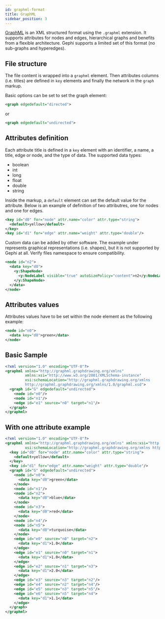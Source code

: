 ```yaml
---
id: graphml-format
title: GraphML
sidebar_position: 3
---
```


[GraphML](http://graphml.graphdrawing.org/) is an XML structured format using the `.graphml` extension. It supports attributes for nodes and edges, hierarchical graphs and benefits from a flexible architecture. Gephi supports a limited set of this format (no sub-graphs and hyperedges).

## File structure

The file content is wrapped into a `graphml` element. Then attributes columns (i.e. titles) are defined in `key` elements and finally the network in the `graph` markup.

Basic options can be set to set the graph element:
```xml
<graph edgedefault="directed">
```
or
```xml
<graph edgedefault="undirected">
```

## Attributes definition

Each attribute title is defined in a `key` element with an identifier, a name, a title, edge or node, and the type of data. The supported data types:

- boolean
- int
- long
- float
- double
- string

Inside the markup, a `default` element can set the default value for the attribute. Below is an example of definition of two attributres, one for nodes and one for edges.

```xml
<key id="d0" for="node" attr.name="color" attr.type="string">
  <default>yellow</default>
</key>
<key id="d1" for="edge" attr.name="weight" attr.type="double"/>
```

Custom data can be added by other software. The example under represents graphical representations (i.e. shapes), but it is not supported by Gephi at all. Verify files namespace to ensure compatibility.

```xml
<node id="n2">
  <data key="d0">
    <y:ShapeNode>
      <y:NodeLabel visible="true" autoSizePolicy="content">n2</y:NodeLabel>
    </y:ShapeNode>
  </data>
</node>
```

## Attributes values

Attributes values have to be set within the node element as the following example:

```xml
<node id="n0">
  <data key="d0">green</data>
</node>
```

## Basic Sample

```xml
<?xml version="1.0" encoding="UTF-8"?>
<graphml xmlns="http://graphml.graphdrawing.org/xmlns"
         xmlns:xsi="http://www.w3.org/2001/XMLSchema-instance"
         xsi:schemaLocation="http://graphml.graphdrawing.org/xmlns
         http://graphml.graphdrawing.org/xmlns/1.0/graphml.xsd">
  <graph id="G" edgedefault="undirected">
    <node id="n0"/>
    <node id="n1"/>
    <edge id="e1" source="n0" target="n1"/>
  </graph>
</graphml>
```

## With one attribute example

```xml
<?xml version="1.0" encoding="UTF-8"?>
<graphml xmlns="http://graphml.graphdrawing.org/xmlns" xmlns:xsi="http://www.w3.org/2001/XMLSchema-instance"
         xsi:schemaLocation="http://graphml.graphdrawing.org/xmlns http://graphml.graphdrawing.org/xmlns/1.0/graphml.xsd">
  <key id="d0" for="node" attr.name="color" attr.type="string">
    <default>yellow</default>
  </key>
  <key id="d1" for="edge" attr.name="weight" attr.type="double"/>
  <graph id="G" edgedefault="undirected">
    <node id="n0">
      <data key="d0">green</data>
    </node>
    <node id="n1"/>
    <node id="n2">
      <data key="d0">blue</data>
    </node>
    <node id="n3">
      <data key="d0">red</data>
    </node>
    <node id="n4"/>
    <node id="n5">
      <data key="d0">turquoise</data>
    </node>
    <edge id="e0" source="n0" target="n2">
      <data key="d1">1.0</data>
    </edge>
    <edge id="e1" source="n0" target="n1">
      <data key="d1">1.0</data>
    </edge>
    <edge id="e2" source="n1" target="n3">
      <data key="d1">2.0</data>
    </edge>
    <edge id="e3" source="n3" target="n2"/>
    <edge id="e4" source="n2" target="n4"/>
    <edge id="e5" source="n3" target="n5"/>
    <edge id="e6" source="n5" target="n4">
      <data key="d1">1.1</data>
    </edge>
  </graph>
</graphml>
```